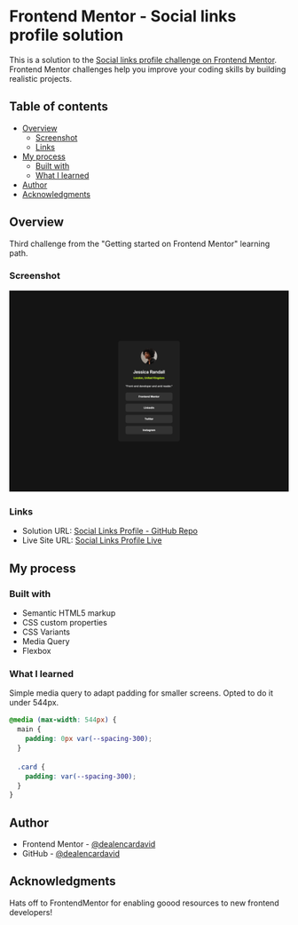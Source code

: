 # Frontend Mentor - Social links profile solution

This is a solution to the [Social links profile challenge on Frontend Mentor](https://www.frontendmentor.io/challenges/social-links-profile-UG32l9m6dQ). Frontend Mentor challenges help you improve your coding skills by building realistic projects.

## Table of contents

- [Overview](#overview)
  - [Screenshot](#screenshot)
  - [Links](#links)
- [My process](#my-process)
  - [Built with](#built-with)
  - [What I learned](#what-i-learned)
- [Author](#author)
- [Acknowledgments](#acknowledgments)

## Overview

Third challenge from the "Getting started on Frontend Mentor" learning path.

### Screenshot

![](./solution-screenshot.png)

### Links

- Solution URL: [Social Links Profile - GitHub Repo](https://github.com/dealencardavid/social-links-profile_frontendmentor)
- Live Site URL: [Social Links Profile Live](https://dealencardavid.github.io/social-links-profile_frontendmentor/)

## My process

### Built with

- Semantic HTML5 markup
- CSS custom properties
- CSS Variants
- Media Query
- Flexbox

### What I learned

Simple media query to adapt padding for smaller screens. Opted to do it under 544px.

```css
@media (max-width: 544px) {
  main {
    padding: 0px var(--spacing-300);
  }

  .card {
    padding: var(--spacing-300);
  }
}
```

## Author

- Frontend Mentor - [@dealencardavid](https://www.frontendmentor.io/profile/dealencardavid)
- GitHub - [@dealencardavid](https://github.com/dealencardavid)

## Acknowledgments

Hats off to FrontendMentor for enabling goood resources to new frontend developers!
